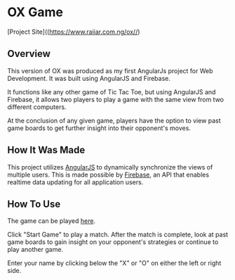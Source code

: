 # OX Game

[Project Site]((https://www.raiiar.com.ng/ox//)

## Overview

This version of OX was produced as my first AngularJs project for Web Development. It was built using AngularJS and Firebase.

It functions like any other game of Tic Tac Toe, but using AngularJS and Firebase, it allows two players to play a game with the same view from two different computers.

At the conclusion of any given game, players have the option to view past game boards to get further insight into their opponent's moves.

## How It Was Made

This project utilizes [AngularJS](https://angularjs.org/) to dynamically synchronize the views of multiple users. This is made possible by [Firebase](https://www.firebase.com/), an API that enables realtime data updating for all application users.

## How To Use

The game can be played [here](https://www.raiiar.com.ng/ox/).

Click "Start Game" to play a match. After the match is complete, look at past game boards to gain insight on your opponent's strategies or continue to play another game.

Enter your name by clicking below the "X" or "O" on either the left or right side.
